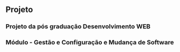## Projeto

### Projeto da pós graduação Desenvolvimento WEB
### Módulo - Gestão e Configuração e Mudança de Software 
